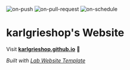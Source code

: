 
  ![on-push](../../actions/workflows/on-push.yaml/badge.svg)
  ![on-pull-request](../../actions/workflows/on-pull-request.yaml/badge.svg)
  ![on-schedule](../../actions/workflows/on-schedule.yaml/badge.svg)

  # karlgrieshop's Website

  Visit **[karlgrieshop.github.io](https://karlgrieshop.github.io)** 🚀

  _Built with [Lab Website Template](https://greene-lab.gitbook.io/lab-website-template-docs)_
